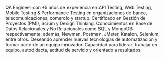 QA Engineer con +5 años de experiencia en API Testing, Web Testing, Mobile Testing & Performance Testing en organizaciones de banca, telecomunicaciones, comercio y startup. Certificado en Gestión de Proyectos (PMI), Scrum y Design Thinking. Conocimientos en Base de Datos Relacionales y No Relacionales como SQL y MongoDB respectivamente; además, Newman, Postman, JMeter, Katalon, Selenium, entre otros. Deseando aprender nuevas tecnologías de automatización y formar parte de un equipo innovador. Capacidad para liderar, trabajar en equipo, autodidacta, actitud de servicio y orientado a resultados.
